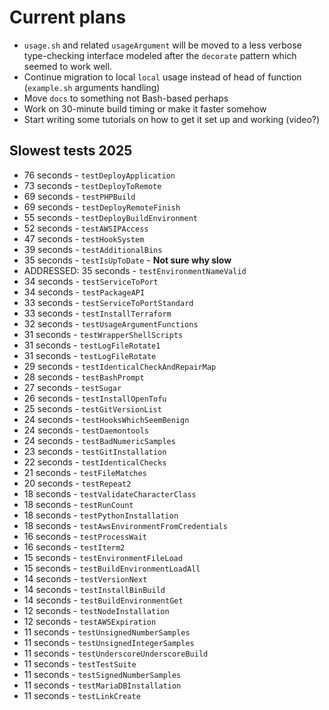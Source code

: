 # Current plans

- `usage.sh` and related `usageArgument` will be moved to a less verbose type-checking interface modeled after the `decorate` pattern which seemed to work well.
- Continue migration to local `local` usage instead of head of function (`example.sh` arguments handling)
- Move `docs` to something not Bash-based perhaps
- Work on 30-minute build timing or make it faster somehow
- Start writing some tutorials on how to get it set up and working (video?)

## Slowest tests 2025

- 76 seconds - `testDeployApplication`
- 73 seconds - `testDeployToRemote`
- 69 seconds - `testPHPBuild`
- 69 seconds - `testDeployRemoteFinish`
- 55 seconds - `testDeployBuildEnvironment`
- 52 seconds - `testAWSIPAccess`
- 47 seconds - `testHookSystem`
- 39 seconds - `testAdditionalBins`
- 35 seconds - `testIsUpToDate` - **Not sure why slow**
- ADDRESSED: 35 seconds - `testEnvironmentNameValid`
- 34 seconds - `testServiceToPort`
- 34 seconds - `testPackageAPI`
- 33 seconds - `testServiceToPortStandard`
- 33 seconds - `testInstallTerraform`
- 32 seconds - `testUsageArgumentFunctions`
- 31 seconds - `testWrapperShellScripts`
- 31 seconds - `testLogFileRotate1`
- 31 seconds - `testLogFileRotate`
- 29 seconds - `testIdenticalCheckAndRepairMap`
- 28 seconds - `testBashPrompt`
- 27 seconds - `testSugar`
- 26 seconds - `testInstallOpenTofu`
- 25 seconds - `testGitVersionList`
- 24 seconds - `testHooksWhichSeemBenign`
- 24 seconds - `testDaemontools`
- 24 seconds - `testBadNumericSamples`
- 23 seconds - `testGitInstallation`
- 22 seconds - `testIdenticalChecks`
- 21 seconds - `testFileMatches`
- 20 seconds - `testRepeat2`
- 18 seconds - `testValidateCharacterClass`
- 18 seconds - `testRunCount`
- 18 seconds - `testPythonInstallation`
- 18 seconds - `testAwsEnvironmentFromCredentials`
- 16 seconds - `testProcessWait`
- 16 seconds - `testIterm2`
- 15 seconds - `testEnvironmentFileLoad`
- 15 seconds - `testBuildEnvironmentLoadAll`
- 14 seconds - `testVersionNext`
- 14 seconds - `testInstallBinBuild`
- 14 seconds - `testBuildEnvironmentGet`
- 12 seconds - `testNodeInstallation`
- 12 seconds - `testAWSExpiration`
- 11 seconds - `testUnsignedNumberSamples`
- 11 seconds - `testUnsignedIntegerSamples`
- 11 seconds - `testUnderscoreUnderscoreBuild`
- 11 seconds - `testTestSuite`
- 11 seconds - `testSignedNumberSamples`
- 11 seconds - `testMariaDBInstallation`
- 11 seconds - `testLinkCreate`
